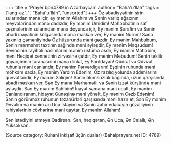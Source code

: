+++
title = 'Prayer bpn4789 in Azərbaycan'
author = "Bahá'u'lláh"
tags = ['lang-az', '', "Bahá'u'lláh", "unsorted"]
+++
Öz əbədiyyətinin şirin sularından mənə içir, ey mənim Allahım və Sənin varlıq ağacının meyvələrindən mənə dadızdır, Ey mənim Ümidim! Məhəbbətinin saf çeşmələrinin sularından mənə doyunca içir, Ey mənim Şərəfim və Sənin əbədi inayətinin kölgəsində mənə məskən ver, Ey mənim Nurum! Sənə yaxınlıq çəmənliyində Öz hüzurunda məni gəzdir, Ey mənim Məhbubum, Sənin mərməhət taxtının sağında məni əyləşdir, Ey mənim Məqsudum! Sevincinin rayihəli nəsimlərini mənim üstümə əsdir, Ey mənim Mətləbim, məni Həqiqət cənnətinin zirvəsinə çatdır, Ey mənim Məbudum! Sənin təklik göyərçininin təranələrini mənə dinlət, Ey Parıldayan! Qüdrət və Qüvvət ruhunla məni canlandır, Ey mənim Pərvərdigarım! Eşqinin ruhunda məni möhkəm saxla, Ey mənim Yardım Edənim, Öz razılıq yolunda addımlarımı qüvvətləndir, Ey mənim Xaliqim! Sənin ölümsüzlük bağında, üzün qarşısında, əbədi məskən ver, Sən Ey mənə Mərhəmətli və Sənin izzət kürsündə məni əyləşdir, Sən Ey mənim Sahibim! İnayət səmana məni ucalt, Ey mənim Canlandıranım, hidayət Günəşinə məni yönəlt, Ey mənim Cəzb Edənim! Sənin görünməz ruhunun təzahürləri qarşısında məni hazır et, Sən Ey mənim Əvvəlim və mənim ən Uca İstəyim və Sənin zahir edəcəyin gözəlliyinin rahiyələrinin cövhərinə məni qaytar, Ey mənim Allahım!

Sən istədiyini etməyə Qadirsən. Sən, həqiqətən, Ən Uca, Ən Cəlallı, Ən Yüksəksən.

(Source category: Ruhani inkişaf üçün dualar)
(Bahaiprayers.net ID: 4789)
